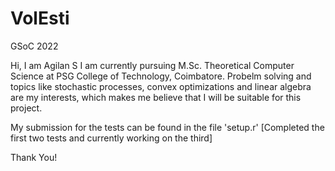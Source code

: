 # VolEsti
GSoC 2022

Hi, I am Agilan S 
I am currently pursuing M.Sc. Theoretical Computer Science at PSG College of Technology, Coimbatore.
Probelm solving and topics like stochastic processes, convex optimizations and linear algebra are my interests, which makes me believe that I will be suitable for this project.

My submission for the tests can be found in the file 'setup.r' [Completed the first two tests and currently working on the third]

Thank You!

